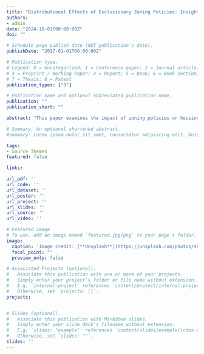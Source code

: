 ```yaml
---
title: "Distributional Effects of Exclusionary Zoning Policies: Insights from the Greater Boston Area (Job Market Paper)"
authors:
- admin
date: "2024-10-03T00:00:00Z"
doi: ""

# Schedule page publish date (NOT publication's date).
publishDate: "2017-01-01T00:00:00Z"

# Publication type.
# Legend: 0 = Uncategorized; 1 = Conference paper; 2 = Journal article;
# 3 = Preprint / Working Paper; 4 = Report; 5 = Book; 6 = Book section;
# 7 = Thesis; 8 = Patent
publication_types: ["3"]

# Publication name and optional abbreviated publication name.
publication: ""
publication_short: ""

abstract: "This paper examines the impact of zoning policies on housing affordability and welfare inequality across income groups in the Greater Boston area. I focus on two specific regulations: Floor Area Ratio (FAR) restrictions and density regulations, both of which limit the supply of smaller, affordable housing units. Using a housing supply model, I show that these policies significantly reduce housing affordability, with the most affordable housing options at the tract level being, on average, five times more expensive under zoning constraints. To evaluate the welfare effects of these policies, I incorporate the housing supply model into a quantitative spatial equilibrium framework that captures both housing demand and supply across census tracts in the city. My results indicate that in the absence of zoning regulations, welfare for the lowest 10% income group could have been 41.6% higher, while welfare for higher-income groups would be mildly lower. Additionally, removing zoning regulations today could still increase welfare for the lowest 10% income renter group by 34.7%, but would negatively affect around 80% of current residents due to neighborhood demographic shifts. Property owners would also face declining property values, with an average decrease of 2.7% and significant variation across tracts. These findings suggest that while radical zoning reforms could enhance welfare for lower-income households and reduce inequality, they would also impose welfare losses on the majority of current residents. This research highlights the critical role of zoning policies in exacerbating housing affordability and the importance of considering distributional effects in zoning policy reforms."

# Summary. An optional shortened abstract.
#summary: Lorem ipsum dolor sit amet, consectetur adipiscing elit. Duis posuere tellus ac convallis placerat. Proin tincidunt magna sed ex sollicitudin condimentum.

tags:
- Source Themes
featured: false

links:

url_pdf: ''
url_code: ''
url_dataset: ''
url_poster: ''
url_project: ''
url_slides: ''
url_source: ''
url_video: ''

# Featured image
# To use, add an image named `featured.jpg/png` to your page's folder. 
image:
  caption: 'Image credit: [**Unsplash**](https://unsplash.com/photos/s9CC2SKySJM)'
  focal_point: ""
  preview_only: false

# Associated Projects (optional).
#   Associate this publication with one or more of your projects.
#   Simply enter your project's folder or file name without extension.
#   E.g. `internal-project` references `content/project/internal-project/index.md`.
#   Otherwise, set `projects: []`.
projects:


# Slides (optional).
#   Associate this publication with Markdown slides.
#   Simply enter your slide deck's filename without extension.
#   E.g. `slides: "example"` references `content/slides/example/index.md`.
#   Otherwise, set `slides: ""`.
slides: ''
---
```



